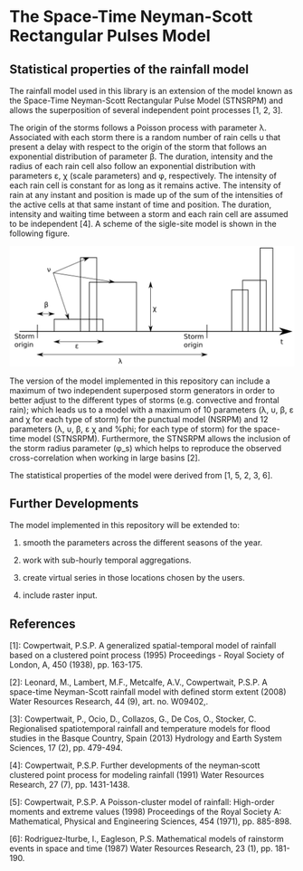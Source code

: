 # The Space-Time Neyman-Scott Rectangular Pulses Model

## Statistical properties of the rainfall model

The rainfall model used in this library is an extension of the model known as the Space-Time Neyman-Scott Rectangular Pulse Model (STNSRPM) and allows the superposition of several independent point processes [1, 2, 3].

The origin of the storms follows a Poisson process with parameter &lambda;.  Associated with each storm there is a random number of rain cells &upsilon; that present a delay with respect to the origin of the storm that follows an exponential distribution of parameter &beta;. The duration, intensity and the radius of each rain cell also follow an exponential distribution with parameters &epsilon;, &chi; (scale parameters) and &phi;, respectively. The intensity of each rain cell is constant for as long as it remains active. The intensity of rain at any instant and position is made up of the sum of the intensities of the active cells at that same instant of time and position. The duration, intensity and waiting time between a storm and each rain cell are assumed to be independent [4]. A scheme of the sigle-site model is shown in the following figure.

![Model scheme](ModelScheme.png)

The version of the model implemented in this repository can include a maximum of two independent superposed storm generators in order to better adjust to the different types of storms (e.g. convective and frontal rain); which leads us to a model with a maximum of 10 parameters (&lambda;, &upsilon;, &beta;, &epsilon; and &chi; for each type of storm) for the punctual model (NSRPM) and 12 parameters (&lambda;, &upsilon;, &beta;, &epsilon; &chi; and %phi; for each type of storm) for the space-time model (STNSRPM). Furthermore, the STNSRPM allows the inclusion of the storm radius parameter (&phi;_s) which helps to reproduce the observed cross-correlation when working in large basins [2].

The statistical properties of the model were derived from [1, 5, 2, 3, 6].

## Further Developments

The model implemented in this repository will be extended to:

1. smooth the parameters across the different seasons of the year. 

2. work with sub-hourly temporal aggregations.

3. create virtual series in those locations chosen by the users.

4. include raster input.

## References

[1]: Cowpertwait, P.S.P. A generalized spatial-temporal model of rainfall based on a clustered point process
(1995) Proceedings - Royal Society of London, A, 450 (1938), pp. 163-175.

[2]: Leonard, M., Lambert, M.F., Metcalfe, A.V., Cowpertwait, P.S.P. A space-time Neyman-Scott rainfall model with defined storm extent (2008) Water Resources Research, 44 (9), art. no. W09402,.

[3]: Cowpertwait, P., Ocio, D., Collazos, G., De Cos, O., Stocker, C. Regionalised spatiotemporal rainfall and temperature models for flood studies in the Basque Country, Spain (2013) Hydrology and Earth System Sciences, 17 (2), pp. 479-494.

[4]: Cowpertwait, P.S.P. Further developments of the neyman‐scott clustered point process for modeling rainfall
(1991) Water Resources Research, 27 (7), pp. 1431-1438.

[5]: Cowpertwait, P.S.P. A Poisson-cluster model of rainfall: High-order moments and extreme values (1998) Proceedings of the Royal Society A: Mathematical, Physical and Engineering Sciences, 454 (1971), pp. 885-898.

[6]: Rodriguez‐Iturbe, I., Eagleson, P.S. Mathematical models of rainstorm events in space and time
(1987) Water Resources Research, 23 (1), pp. 181-190.
